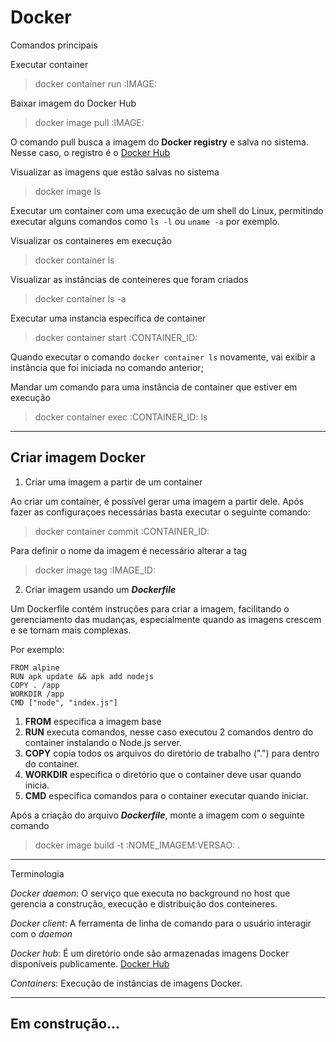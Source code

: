 # Docker

Comandos principais

Executar container

>docker container run :IMAGE:

Baixar imagem do Docker Hub

>docker image pull :IMAGE:

O comando pull busca a imagem do **Docker registry** e salva no sistema. Nesse caso, o registro é o [Docker Hub](https://hub.docker.com)

Visualizar as imagens que estão salvas no sistema

>docker image ls

Executar um container com uma execução de um shell do Linux, permitindo executar alguns comandos como `ls -l` ou `uname -a` por exemplo.

Visualizar os containeres em execução

>docker container ls

Visualizar as instâncias de conteineres que foram criados

>docker container ls -a

Executar uma instancia específica de container

>docker container start :CONTAINER_ID:

Quando executar o comando `docker container ls` novamente, vai exibir a instância que foi iniciada no comando anterior;

Mandar um comando para uma instância de container que estiver em execução

>docker container exec :CONTAINER_ID: ls

---
## Criar imagem Docker

1. Criar uma imagem a partir de um container

Ao criar um container, é possível gerar uma imagem a partir dele. 
Após fazer as configuraçoes necessárias basta executar o seguinte comando:

>docker container commit :CONTAINER_ID:

Para definir o nome da imagem é necessário alterar a tag

>docker image tag :IMAGE_ID:

2. Criar imagem usando um ***Dockerfile***

Um Dockerfile contém instruções para criar a imagem, facilitando o gerenciamento das mudanças, especialmente quando as imagens crescem e se tornam mais complexas.

Por exemplo:

```
FROM alpine
RUN apk update && apk add nodejs
COPY . /app
WORKDIR /app
CMD ["node", "index.js"]
```

1. **FROM** especifica a imagem base
2. **RUN** executa comandos, nesse caso executou 2 comandos dentro do container instalando o Node.js server.
3. **COPY** copia todos os arquivos do diretório de trabalho (".") para dentro do container.
4. **WORKDIR** especifica o diretório que o container deve usar quando inicia.
5. **CMD** especifica comandos para o container executar quando iniciar. 


Após a criação do arquivo ***Dockerfile***, monte a imagem com o seguinte comando

>docker image build -t :NOME_IMAGEM:VERSAO: .



---
Terminologia

*Docker daemon*: O serviço que executa no background no host que gerencia a construção, execução e distribuição dos conteineres.

*Docker client*: A ferramenta de linha de comando para o usuário interagir com o *daemon*

*Docker hub*: É um diretório onde são armazenadas imagens Docker disponíveis publicamente. [Docker Hub](https://hub.docker.com)

*Containers*: Execução de instâncias de imagens Docker.

---
## Em construção...